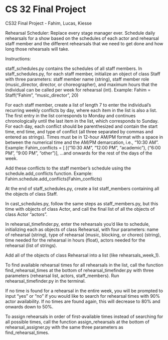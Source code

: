 # CS 32 Final Project
CS32 Final Project - Fahim, Lucas, Kiesse

Rehearsal Scheduler: Replace every stage manager ever. Schedule daily rehearsals for a show based on the schedules of each actor and rehearsal staff member and the different rehearsals that we need to get done and how long those rehearsals will take.

Instructions:

staff_schedules.py contains the schedules of all staff members. In staff_schedules.py, for each staff member, initialize an object of class Staff with three parameters: staff member name (string), staff member role (music_director, director, or choreographer), and maximum hours that the individual can be called per week for rehearsal (int). Example:
		Fahim = Staff(“Fahim”, “music_director”, 20)

For each staff member, create a list of length 7 to enter the individual’s recurring weekly conflicts by day, where each item in the list is also a list. The first entry in the list corresponds to Monday and continues chronologically until the last item in the list, which corresponds to Sunday. For each day, each conflict should be parenthesized and contain the start time, end time, and type of conflict (all three separated by commas and entered as strings). Times must be in 12-hour AM/PM format with a space in between the numerical time and the AM/PM demarcation, i.e., “10:30 AM”. Example:
		Fahim_conflicts = [
		[(“10:30 AM”, “12:00 PM”, “academic”), (“6:00 PM”, “9:00 PM”, “other”)],
		…and onwards for the rest of the days of the week. 

Add these conflicts to the staff member’s schedule using the schedule.add_conflicts function. Example:
		Fahim.schedule.add_conflicts(Fahim_conflicts)

At the end of staff_schedules.py, create a list staff_members containing all the objects of class Staff.

In cast_schedules.py, follow the same steps as staff_members.py, but this time with objects of class Actor, and call the final list of all the objects of class Actor “actors”.

In rehearsal_timefinder.py, enter the rehearsals you’d like to schedule, initializing each as objects of class Rehearsal, with four parameters: name of rehearsal (string), type of rehearsal (music, blocking, or choreo) (string), time needed for the rehearsal in hours (float), actors needed for the rehearsal (list of strings).

Add all of the objects of class Rehearsal into a list (like rehearsals_week_1).

To find available rehearsal times for all rehearsals in the list, call the function find_rehearsal_times at the bottom of rehearsal_timefinder.py with three parameters (rehearsal list, actors, staff_members). Run rehearsal_timefinder.py in the terminal.

If no time is found for a rehearsal in the entire week, you will be prompted to input “yes” or “no” if you would like to search for rehearsal times with 90% actor availability. If no times are found again, this will decrease to 80% and onwards down to 50%.

To assign rehearsals in order of first-available times instead of searching for all possible times, call the function assign_rehearsals at the bottom of rehearsal_assigner.py with the same three parameters as find_rehearsal_times.

